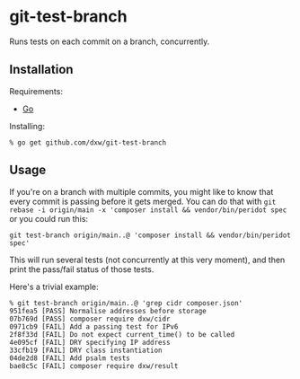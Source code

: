 # git-test-branch

Runs tests on each commit on a branch, concurrently.

## Installation

Requirements:

- [Go](https://golang.org/)

Installing:

```
% go get github.com/dxw/git-test-branch
```

## Usage

If you're on a branch with multiple commits, you might like to know that every commit is passing before it gets merged. You can do that with `git rebase -i origin/main -x 'composer install && vendor/bin/peridot spec` or you could run this:

```
git test-branch origin/main..@ 'composer install && vendor/bin/peridot spec'
```

This will run several tests (not concurrently at this very moment), and then print the pass/fail status of those tests.

Here's a trivial example:

```
% git test-branch origin/main..@ 'grep cidr composer.json'
951fea5 [PASS] Normalise addresses before storage
07b769d [PASS] composer require dxw/cidr
0971cb9 [FAIL] Add a passing test for IPv6
2f8f33d [FAIL] Do not expect current_time() to be called
4e095cf [FAIL] DRY specifying IP address
33cfb19 [FAIL] DRY class instantiation
04de2d8 [FAIL] Add psalm tests
bae8c5c [FAIL] composer require dxw/result
```

